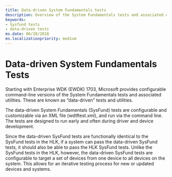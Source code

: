 ```yaml
---
title: Data-driven System Fundamentals tests
description: Overview of the System Fundamentals tests and associated utilities for Windows drivers
keywords:
- Sysfund tests
- data-driven tests
ms.date: 06/28/2018
ms.localizationpriority: medium
---
```


# Data-driven System Fundamentals Tests

Starting with Enterprise WDK (EWDK) 1703, Microsoft provides configurable command-line versions of the System Fundamentals tests and associated utilities.  These are known as “data-driven” tests and utilities.

The data-driven System Fundamentals (SysFund) tests are configurable and customizable via an XML file (wdtftest.xml), and run via the command line. The tests are designed to run early and often during driver and device development.

Since the data-driven SysFund tests are functionally identical to the SysFund tests in the HLK, if a system can pass the data-driven SysFund tests, it should also be able to pass the HLK SysFund tests. Unlike the SysFund tests in the HLK, however, the data-driven SysFund tests are configurable to target a set of devices from one device to all devices on the system.  This allows for an iterative testing process for new or updated devices and systems.
